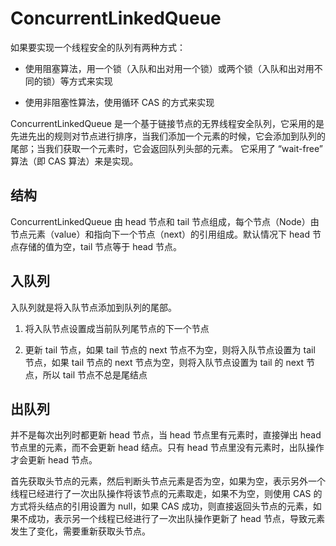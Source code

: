 # ConcurrentLinkedQueue

如果要实现一个线程安全的队列有两种方式：

* 使用阻塞算法，用一个锁（入队和出对用一个锁）或两个锁（入队和出对用不同的锁）等方式来实现

* 使用非阻塞性算法，使用循环 CAS 的方式来实现

ConcurrentLinkedQueue 是一个基于链接节点的无界线程安全队列，它采用的是先进先出的规则对节点进行排序，当我们添加一个元素的时候，它会添加到队列的尾部；当我们获取一个元素时，它会返回队列头部的元素。
它采用了 “wait-free” 算法（即 CAS 算法）来是实现。

## 结构

ConcurrentLinkedQueue 由 head 节点和 tail 节点组成，每个节点（Node）由节点元素（value）和指向下一个节点（next）的引用组成。默认情况下 head 节点存储的值为空，tail 节点等于 head 节点。

## 入队列

入队列就是将入队节点添加到队列的尾部。

1. 将入队节点设置成当前队列尾节点的下一个节点

2. 更新 tail 节点，如果 tail 节点的 next 节点不为空，则将入队节点设置为 tail 节点，如果 tail 节点的 next 节点为空，则将入队节点设置为 tail 的 next 节点，所以 tail 节点不总是尾结点

## 出队列

并不是每次出列时都更新 head 节点，当 head 节点里有元素时，直接弹出 head 节点里的元素，而不会更新 head 结点。只有 head 节点里没有元素时，出队操作才会更新 head 节点。

首先获取头节点的元素，然后判断头节点元素是否为空，如果为空，表示另外一个线程已经进行了一次出队操作将该节点的元素取走，如果不为空，则使用 CAS 的方式将头结点的引用设置为 null，如果 CAS 成功，则直接返回头节点的元素，如果不成功，表示另一个线程已经进行了一次出队操作更新了 head 节点，导致元素发生了变化，需要重新获取头节点。
